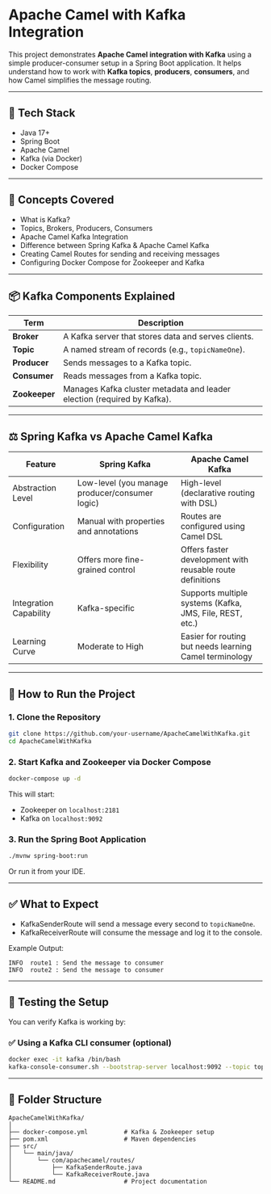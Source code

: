 
# Apache Camel with Kafka Integration

This project demonstrates **Apache Camel integration with Kafka** using a simple producer-consumer setup in a Spring Boot application. It helps understand how to work with **Kafka topics**, **producers**, **consumers**, and how Camel simplifies the message routing.

---

## 🔧 Tech Stack

- Java 17+
- Spring Boot
- Apache Camel
- Kafka (via Docker)
- Docker Compose

---

## 🧠 Concepts Covered

- What is Kafka?
- Topics, Brokers, Producers, Consumers
- Apache Camel Kafka Integration
- Difference between Spring Kafka & Apache Camel Kafka
- Creating Camel Routes for sending and receiving messages
- Configuring Docker Compose for Zookeeper and Kafka

---

## 📦 Kafka Components Explained

| Term      | Description                                                                 |
|-----------|-----------------------------------------------------------------------------|
| **Broker** | A Kafka server that stores data and serves clients.                        |
| **Topic**  | A named stream of records (e.g., `topicNameOne`).                          |
| **Producer** | Sends messages to a Kafka topic.                                          |
| **Consumer** | Reads messages from a Kafka topic.                                        |
| **Zookeeper** | Manages Kafka cluster metadata and leader election (required by Kafka). |

---

## ⚖️ Spring Kafka vs Apache Camel Kafka

| Feature                         | **Spring Kafka**                                      | **Apache Camel Kafka**                                      |
|---------------------------------|--------------------------------------------------------|-------------------------------------------------------------|
| Abstraction Level              | Low-level (you manage producer/consumer logic)        | High-level (declarative routing with DSL)                   |
| Configuration                  | Manual with properties and annotations                | Routes are configured using Camel DSL                       |
| Flexibility                    | Offers more fine-grained control                      | Offers faster development with reusable route definitions   |
| Integration Capability         | Kafka-specific                                         | Supports multiple systems (Kafka, JMS, File, REST, etc.)    |
| Learning Curve                 | Moderate to High                                       | Easier for routing but needs learning Camel terminology     |

---

## 🚀 How to Run the Project

### 1. Clone the Repository

```bash
git clone https://github.com/your-username/ApacheCamelWithKafka.git
cd ApacheCamelWithKafka
```

### 2. Start Kafka and Zookeeper via Docker Compose

```bash
docker-compose up -d
```

This will start:
- Zookeeper on `localhost:2181`
- Kafka on `localhost:9092`

### 3. Run the Spring Boot Application

```bash
./mvnw spring-boot:run
```

Or run it from your IDE.

---

## ✅ What to Expect

- KafkaSenderRoute will send a message every second to `topicNameOne`.
- KafkaReceiverRoute will consume the message and log it to the console.

Example Output:

```log
INFO  route1 : Send the message to consumer
INFO  route2 : Send the message to consumer
```

---

## 🧪 Testing the Setup

You can verify Kafka is working by:

### ✅ Using a Kafka CLI consumer (optional)

```bash
docker exec -it kafka /bin/bash
kafka-console-consumer.sh --bootstrap-server localhost:9092 --topic topicNameOne --from-beginning
```

---

## 📁 Folder Structure

```
ApacheCamelWithKafka/
│
├── docker-compose.yml          # Kafka & Zookeeper setup
├── pom.xml                     # Maven dependencies
├── src/
│   └── main/java/
│       └── com/apachecamel/routes/
│           ├── KafkaSenderRoute.java
│           └── KafkaReceiverRoute.java
└── README.md                   # Project documentation
```
